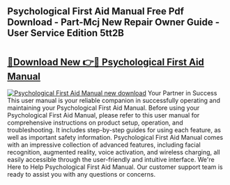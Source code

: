 ## Psychological First Aid Manual Free Pdf Download - Part-Mcj New Repair Owner Guide - User Service Edition 5tt2B

# <h2><a href="http://cf2569.oget.top/?id=Psychological+First+Aid+Manual">🔗Download New 👉🔴 Psychological First Aid Manual</a></h2>

[![Psychological First Aid Manual new download](https://i.imgur.com/5g1atiW.png)](http://cf2569.oget.top/?id=Psychological+First+Aid+Manual)
Your Partner in Success This user manual is your reliable companion in successfully operating and maintaining your Psychological First Aid Manual. Before using your Psychological First Aid Manual, please refer to this user manual for comprehensive instructions on product setup, operation, and troubleshooting. It includes step-by-step guides for using each feature, as well as important safety information. Psychological First Aid Manual comes with an impressive collection of advanced features, including facial recognition, augmented reality, voice activation, and wireless charging, all easily accessible through the user-friendly and intuitive interface. We're Here to Help Psychological First Aid Manual. Our customer support team is ready to assist you with any questions or concerns.
